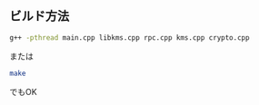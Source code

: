 ## ビルド方法

```bash
g++ -pthread main.cpp libkms.cpp rpc.cpp kms.cpp crypto.cpp
```

または

```bash
make
```

でもOK
